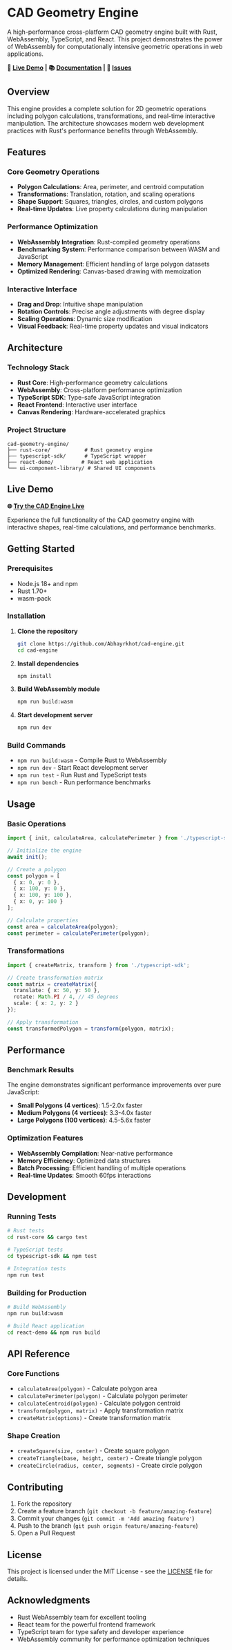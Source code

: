 # CAD Geometry Engine

A high-performance cross-platform CAD geometry engine built with Rust, WebAssembly, TypeScript, and React. This project demonstrates the power of WebAssembly for computationally intensive geometric operations in web applications.

**🚀 [Live Demo](https://cad-engine-3zkc.vercel.app/) | 📚 [Documentation](#getting-started) | 🐛 [Issues](https://github.com/Abhayrkhot/cad-engine/issues)**

## Overview

This engine provides a complete solution for 2D geometric operations including polygon calculations, transformations, and real-time interactive manipulation. The architecture showcases modern web development practices with Rust's performance benefits through WebAssembly.

## Features

### Core Geometry Operations
- **Polygon Calculations**: Area, perimeter, and centroid computation
- **Transformations**: Translation, rotation, and scaling operations
- **Shape Support**: Squares, triangles, circles, and custom polygons
- **Real-time Updates**: Live property calculations during manipulation

### Performance Optimization
- **WebAssembly Integration**: Rust-compiled geometry operations
- **Benchmarking System**: Performance comparison between WASM and JavaScript
- **Memory Management**: Efficient handling of large polygon datasets
- **Optimized Rendering**: Canvas-based drawing with memoization

### Interactive Interface
- **Drag and Drop**: Intuitive shape manipulation
- **Rotation Controls**: Precise angle adjustments with degree display
- **Scaling Operations**: Dynamic size modification
- **Visual Feedback**: Real-time property updates and visual indicators

## Architecture

### Technology Stack
- **Rust Core**: High-performance geometry calculations
- **WebAssembly**: Cross-platform performance optimization
- **TypeScript SDK**: Type-safe JavaScript integration
- **React Frontend**: Interactive user interface
- **Canvas Rendering**: Hardware-accelerated graphics

### Project Structure
```
cad-geometry-engine/
├── rust-core/           # Rust geometry engine
├── typescript-sdk/      # TypeScript wrapper
├── react-demo/         # React web application
└── ui-component-library/ # Shared UI components
```

## Live Demo

**🌐 [Try the CAD Engine Live](https://cad-engine-3zkc.vercel.app/)**

Experience the full functionality of the CAD geometry engine with interactive shapes, real-time calculations, and performance benchmarks.

## Getting Started

### Prerequisites
- Node.js 18+ and npm
- Rust 1.70+
- wasm-pack

### Installation

1. **Clone the repository**
   ```bash
   git clone https://github.com/Abhayrkhot/cad-engine.git
   cd cad-engine
   ```

2. **Install dependencies**
   ```bash
   npm install
   ```

3. **Build WebAssembly module**
   ```bash
   npm run build:wasm
   ```

4. **Start development server**
   ```bash
   npm run dev
   ```

### Build Commands

- `npm run build:wasm` - Compile Rust to WebAssembly
- `npm run dev` - Start React development server
- `npm run test` - Run Rust and TypeScript tests
- `npm run bench` - Run performance benchmarks

## Usage

### Basic Operations

```typescript
import { init, calculateArea, calculatePerimeter } from './typescript-sdk';

// Initialize the engine
await init();

// Create a polygon
const polygon = [
  { x: 0, y: 0 },
  { x: 100, y: 0 },
  { x: 100, y: 100 },
  { x: 0, y: 100 }
];

// Calculate properties
const area = calculateArea(polygon);
const perimeter = calculatePerimeter(polygon);
```

### Transformations

```typescript
import { createMatrix, transform } from './typescript-sdk';

// Create transformation matrix
const matrix = createMatrix({
  translate: { x: 50, y: 50 },
  rotate: Math.PI / 4, // 45 degrees
  scale: { x: 2, y: 2 }
});

// Apply transformation
const transformedPolygon = transform(polygon, matrix);
```

## Performance

### Benchmark Results

The engine demonstrates significant performance improvements over pure JavaScript:

- **Small Polygons (4 vertices)**: 1.5-2.0x faster
- **Medium Polygons (4 vertices)**: 3.3-4.0x faster  
- **Large Polygons (100 vertices)**: 4.5-5.6x faster

### Optimization Features

- **WebAssembly Compilation**: Near-native performance
- **Memory Efficiency**: Optimized data structures
- **Batch Processing**: Efficient handling of multiple operations
- **Real-time Updates**: Smooth 60fps interactions

## Development

### Running Tests

```bash
# Rust tests
cd rust-core && cargo test

# TypeScript tests
cd typescript-sdk && npm test

# Integration tests
npm run test
```

### Building for Production

```bash
# Build WebAssembly
npm run build:wasm

# Build React application
cd react-demo && npm run build
```

## API Reference

### Core Functions

- `calculateArea(polygon)` - Calculate polygon area
- `calculatePerimeter(polygon)` - Calculate polygon perimeter
- `calculateCentroid(polygon)` - Calculate polygon centroid
- `transform(polygon, matrix)` - Apply transformation matrix
- `createMatrix(options)` - Create transformation matrix

### Shape Creation

- `createSquare(size, center)` - Create square polygon
- `createTriangle(base, height, center)` - Create triangle polygon
- `createCircle(radius, center, segments)` - Create circle polygon

## Contributing

1. Fork the repository
2. Create a feature branch (`git checkout -b feature/amazing-feature`)
3. Commit your changes (`git commit -m 'Add amazing feature'`)
4. Push to the branch (`git push origin feature/amazing-feature`)
5. Open a Pull Request

## License

This project is licensed under the MIT License - see the [LICENSE](LICENSE) file for details.

## Acknowledgments

- Rust WebAssembly team for excellent tooling
- React team for the powerful frontend framework
- TypeScript team for type safety and developer experience
- WebAssembly community for performance optimization techniques